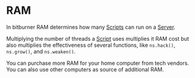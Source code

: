 # RAM

In bitburner RAM determines how many [Scripts](scripts.md) can run on a [Server](servers.md).

Multiplying the number of threads a [Script](scripts.md) uses multiplies it RAM cost but also multiplies the effectiveness of several functions, like `ns.hack()`, `ns.grow()`, and `ns.weaken()`.

You can purchase more RAM for your home computer from tech vendors. You can also use other computers as source of additional RAM.
